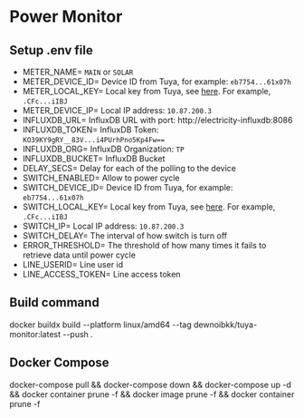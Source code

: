 # Power Monitor

## Setup .env file
- METER_NAME= `MAIN` or `SOLAR`
- METER_DEVICE_ID= Device ID from Tuya, for example: `eb7754...61x07h`
- METER_LOCAL_KEY= Local key from Tuya, see [here](https://github.com/jasonacox/tinytuya). For example, `.CFc...iIBJ`
- METER_DEVICE_IP= Local IP address: `10.87.200.3`
- INFLUXDB_URL= InfluxDB URL with port: http://electricity-influxdb:8086
- INFLUXDB_TOKEN= InfluxDB Token: `KO39KY9gRY__83V...i4PUrhPno5Kp4Fw==`
- INFLUXDB_ORG= InfluxDB Organization: `TP`
- INFLUXDB_BUCKET= InfluxDB Bucket
- DELAY_SECS= Delay for each of the polling to the device
- SWITCH_ENABLED= Allow to power cycle 
- SWITCH_DEVICE_ID= Device ID from Tuya, for example: `eb7754...61x07h` 
- SWITCH_LOCAL_KEY= Local key from Tuya, see [here](https://github.com/jasonacox/tinytuya). For example, `.CFc...iIBJ`
- SWITCH_IP= Local IP address: `10.87.200.3`
- SWITCH_DELAY= The interval of how switch is turn off
- ERROR_THRESHOLD= The threshold of how many times it fails to retrieve data until power cycle
- LINE_USERID= Line user id
- LINE_ACCESS_TOKEN= Line access token

## Build command
docker buildx build --platform linux/amd64 --tag dewnoibkk/tuya-monitor:latest --push .

## Docker Compose
docker-compose pull && docker-compose down && docker-compose up -d && docker container prune -f && docker image prune -f && docker container prune -f

